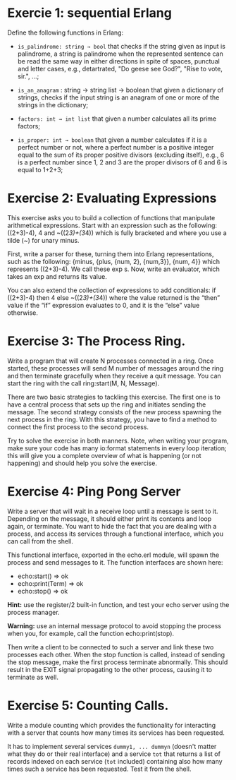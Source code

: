 # Exercie 1: sequential Erlang
Define the following functions in Erlang:

- `is_palindrome: string → bool` that checks if the string given as input is palindrome, a string is palindrome when the represented sentence can be read the same way in either directions in spite of spaces, punctual and letter cases, e.g., detartrated, "Do geese see God?", "Rise to vote, sir.", ...;

- `is_an_anagram` : string → string list → boolean that given a dictionary of strings, checks if the input string is an anagram of one or more of the strings in the dictionary;
- `factors: int → int list` that given a number calculates all its prime factors;
- `is_proper: int → boolean` that given a number calculates if it is a perfect number or not, where a perfect number is a positive integer equal to the sum of its proper positive divisors (excluding itself), e.g., 6 is a perfect number since 1, 2 and 3 are the proper divisors of 6 and 6 is equal to 1+2+3;

# Exercise 2: Evaluating Expressions

This exercise asks you to build a collection of functions that manipulate arithmetical expressions. Start with an expression such as the following: ((2+3)-4), 4 and ~((2*3)+(3*4)) which is fully bracketed and where you use a tilde (~) for unary minus.

First, write a parser for these, turning them into Erlang representations, such as the following: {minus, {plus, {num, 2}, {num,3}}, {num, 4}} which represents ((2+3)-4). We call these exp s. Now, write an evaluator, which takes an exp and returns its value.

You can also extend the collection of expressions to add conditionals: if ((2+3)-4) then 4 else ~((2*3)+(3*4)) where the value returned is the “then” value if the “if” expression evaluates to 0, and it is the “else” value otherwise.

# Exercise 3: The Process Ring.

Write a program that will create N processes connected in a ring. Once started, these processes will send M number of messages around the ring and then terminate gracefully when they receive a quit message. You can start the ring with the call ring:start(M, N, Message).

There are two basic strategies to tackling this exercise. The first one is to have a central process that sets up the ring and initiates sending the message. The second strategy consists of the new process spawning the next process in the ring. With this strategy, you have to find a method to connect the first process to the second process.

Try to solve the exercise in both manners. Note, when writing your program, make sure your code has many io:format statements in every loop iteration; this will give you a complete overview of what is happening (or not happening) and should help you solve the exercise.

# Exercise 4: Ping Pong Server
Write a server that will wait in a receive loop until a message is sent to it. Depending on the message, it should either print its contents and loop again, or terminate. You want to hide the fact that you are dealing with a process, and access its services through a functional interface, which you can call from the shell.

This functional interface, exported in the echo.erl module, will spawn the process and send messages to it. The function interfaces are shown here:

- echo:start() ⇒ ok
- echo:print(Term) ⇒ ok
- echo:stop() ⇒ ok

**Hint:** use the register/2 built-in function, and test your echo server using the process manager.

**Warning:** use an internal message protocol to avoid stopping the process when you, for example, call the function echo:print(stop).

Then write a client to be connected to such a server and link these two processes each other. When the stop function is called, instead of sending the stop message, make the first process terminate abnormally. This should result in the EXIT signal propagating to the other process, causing it to terminate as well.

# Exercise 5: Counting Calls.
Write a module counting which provides the functionality for interacting with a server that counts how many times its services has been requested.

It has to implement several services `dummy1, ... dummyn` (doesn't matter what they do or their real interface) and a service `tot` that returns a list of records indexed on each service (`tot` included) containing also how many times such a service has been requested. Test it from the shell.
